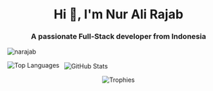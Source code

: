 <h1 align="center">Hi 👋, I'm Nur Ali Rajab</h1>
<h3 align="center">A passionate Full-Stack developer from Indonesia</h3>

<p align="left">
  <img src="https://komarev.com/ghpvc/?username=narajab&label=Profile%20views&color=0e75b6&style=flat" alt="narajab" />
</p>

<!-- GitHub Top Languages -->
<p>
  <img align="left" src="https://github-readme-stats.vercel.app/api/top-langs?username=narajab&show_icons=true&locale=en&layout=compact" alt="Top Languages" />
</p>

<!-- GitHub Stats (lifetime commits & stats) -->
<p>&nbsp;
  <img align="center" src="https://github-readme-stats.vercel.app/api?username=narajab&show_icons=true&locale=en&include_all_commits=true&count_private=true" alt="GitHub Stats" />
</p>

<!-- GitHub Trophies -->
<p align="center">
  <img src="https://github-profile-trophy.vercel.app/?username=narajab&theme=gruvbox&no-frame=true&title=Multilanguage,Repositories,PullRequest,Experience,Followers,Commits" alt="Trophies" />
</p>
